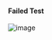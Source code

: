 

#### Failed Test

![image](https://github.com/JMorr4/Computer-Science/assets/90699946/7343f7ac-74a7-4ecd-91e5-55ebc93b579d)


